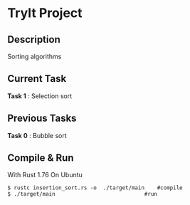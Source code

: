 # TryIt Project
## Description
Sorting algorithms 

## Current Task 
**Task 1** : Selection  sort

## Previous Tasks 
**Task 0** : Bubble  sort



## Compile & Run
With Rust 1.76 On Ubuntu

    $ rustc insertion_sort.rs -o  ./target/main    #compile
    $ ./target/main                            #run